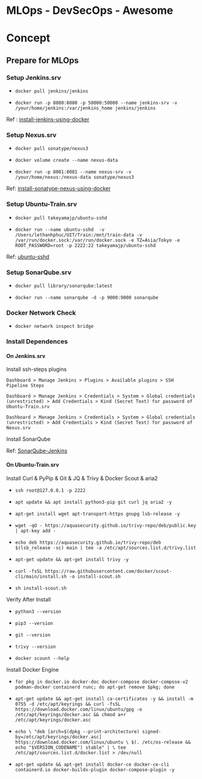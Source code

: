 # MLOps - DevSecOps - Awesome

# Concept

## Prepare for MLOps

### Setup Jenkins.srv

- `docker pull jenkins/jenkins`

- `docker run -p 8080:8080 -p 50000:50000 --name jenkins-srv -v /your/home/jenkins:/var/jenkins_home jenkins/jenkins`

Ref : [install-jenkins-using-docker](https://medium.com/@eloufirhatim/install-jenkins-using-docker-e76f41f79682)

### Setup Nexus.srv

- `docker pull sonatype/nexus3`

- `docker volume create --name nexus-data`

- `docker run -p 8081:8081 --name nexus-srv -v /your/home/nexus:/nexus-data sonatype/nexus3`

Ref: [install-sonatype-nexus-using-docker](https://ahgh.medium.com/how-to-setup-sonatype-nexus-3-repository-manager-using-docker-7ff89bc311ce)

### Setup Ubuntu-Train.srv

- `docker pull takeyamajp/ubuntu-sshd`

- `docker run --name ubuntu-sshd  -v /Users/lethanhphuc/UIT/Train:/mnt/train-data -v /var/run/docker.sock:/var/run/docker.sock -e TZ=Asia/Tokyo -e ROOT_PASSWORD=root -p 2222:22 takeyamajp/ubuntu-sshd`

Ref: [ubuntu-sshd](https://hub.docker.com/r/takeyamajp/ubuntu-sshd)

### Setup SonarQube.srv

- `docker pull library/sonarqube:latest`

- `docker run --name sonarqube -d -p 9000:9000 sonarqube`

### Docker Network Check

- `docker network inspect bridge`

### Install Dependences

#### On Jenkins.srv

Install ssh-steps plugins

`Dashboard > Manage Jenkins > Plugins > Available plugins > SSH Pipeline Steps`

`Dashboard > Manage Jenkins > Credentials > System > Global credentials (unrestricted) > Add Credentials > Kind (Secret Text) for password of Ubuntu-Train.srv`

`Dashboard > Manage Jenkins > Credentials > System > Global credentials (unrestricted) > Add Credentials > Kind (Secret Text) for password of Nexus.srv`

Install SonarQube

Ref: [SonarQube-Jenkins](https://www.geeksforgeeks.org/how-to-integrate-sonarqube-with-jenkins/)

#### On Ubuntu-Train.srv

Install Curl & PyPip & Git & JQ & Trivy & Docker Scout & aria2

- `ssh root@127.0.0.1 -p 2222`

- `apt update && apt install python3-pip git curl jq aria2 -y`

- `apt-get install wget apt-transport-https gnupg lsb-release -y`

- `wget -qO - https://aquasecurity.github.io/trivy-repo/deb/public.key | apt-key add -`

- `echo deb https://aquasecurity.github.io/trivy-repo/deb $(lsb_release -sc) main | tee -a /etc/apt/sources.list.d/trivy.list`

- `apt-get update && apt-get install trivy -y`

- `curl -fsSL https://raw.githubusercontent.com/docker/scout-cli/main/install.sh -o install-scout.sh`

- `sh install-scout.sh`

Verify After Install

- `python3 --version`

- `pip3 --version`
  
- `git --version`

- `trivy --version`

- `docker scount --help`

Install Docker Engine

- `for pkg in docker.io docker-doc docker-compose docker-compose-v2 podman-docker containerd runc; do apt-get remove $pkg; done`

- `apt-get update && apt-get install ca-certificates -y && install -m 0755 -d /etc/apt/keyrings && curl -fsSL https://download.docker.com/linux/ubuntu/gpg -o /etc/apt/keyrings/docker.asc && chmod a+r /etc/apt/keyrings/docker.asc`

- `
    echo \
    "deb [arch=$(dpkg --print-architecture) signed-by=/etc/apt/keyrings/docker.asc] https://download.docker.com/linux/ubuntu \
    $(. /etc/os-release && echo "$VERSION_CODENAME") stable" | \
        tee /etc/apt/sources.list.d/docker.list > /dev/null
`

- `apt-get update && apt-get install docker-ce docker-ce-cli containerd.io docker-buildx-plugin docker-compose-plugin -y`